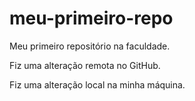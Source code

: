 # meu-primeiro-repo
Meu primeiro repositório na faculdade.

Fiz uma alteração remota no GitHub.

Fiz uma alteração local na minha máquina.
